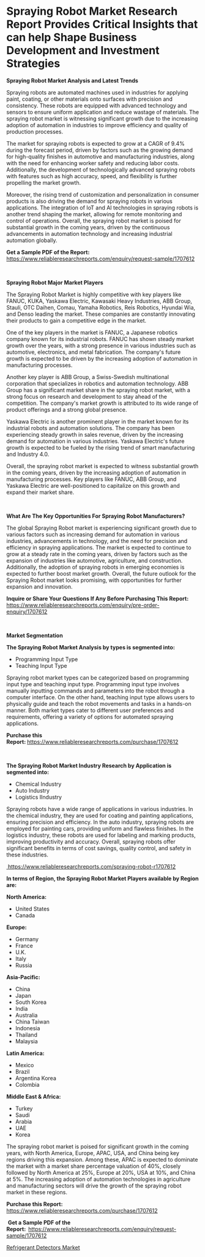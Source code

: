 <p><h1>Spraying Robot Market Research Report Provides Critical Insights that can help Shape Business Development and Investment Strategies</h1></p><p><strong>Spraying Robot Market Analysis and Latest Trends</strong></p>
<p><p>Spraying robots are automated machines used in industries for applying paint, coating, or other materials onto surfaces with precision and consistency. These robots are equipped with advanced technology and sensors to ensure uniform application and reduce wastage of materials. The spraying robot market is witnessing significant growth due to the increasing adoption of automation in industries to improve efficiency and quality of production processes. </p><p>The market for spraying robots is expected to grow at a CAGR of 9.4% during the forecast period, driven by factors such as the growing demand for high-quality finishes in automotive and manufacturing industries, along with the need for enhancing worker safety and reducing labor costs. Additionally, the development of technologically advanced spraying robots with features such as high accuracy, speed, and flexibility is further propelling the market growth.</p><p>Moreover, the rising trend of customization and personalization in consumer products is also driving the demand for spraying robots in various applications. The integration of IoT and AI technologies in spraying robots is another trend shaping the market, allowing for remote monitoring and control of operations. Overall, the spraying robot market is poised for substantial growth in the coming years, driven by the continuous advancements in automation technology and increasing industrial automation globally.</p></p>
<p><strong>Get a Sample PDF of the Report:&nbsp;</strong> <a href="https://www.reliableresearchreports.com/enquiry/request-sample/1707612">https://www.reliableresearchreports.com/enquiry/request-sample/1707612</a></p>
<p>&nbsp;</p>
<p><strong>Spraying Robot Major Market Players</strong></p>
<p><p>The Spraying Robot Market is highly competitive with key players like FANUC, KUKA, Yaskawa Electric, Kawasaki Heavy Industries, ABB Group, Stauli, OTC Daihen, Comau, Yamaha Robotics, Reis Robotics, Hyundai Wia, and Denso leading the market. These companies are constantly innovating their products to gain a competitive edge in the market.</p><p>One of the key players in the market is FANUC, a Japanese robotics company known for its industrial robots. FANUC has shown steady market growth over the years, with a strong presence in various industries such as automotive, electronics, and metal fabrication. The company's future growth is expected to be driven by the increasing adoption of automation in manufacturing processes.</p><p>Another key player is ABB Group, a Swiss-Swedish multinational corporation that specializes in robotics and automation technology. ABB Group has a significant market share in the spraying robot market, with a strong focus on research and development to stay ahead of the competition. The company's market growth is attributed to its wide range of product offerings and a strong global presence.</p><p>Yaskawa Electric is another prominent player in the market known for its industrial robots and automation solutions. The company has been experiencing steady growth in sales revenue, driven by the increasing demand for automation in various industries. Yaskawa Electric's future growth is expected to be fueled by the rising trend of smart manufacturing and Industry 4.0.</p><p>Overall, the spraying robot market is expected to witness substantial growth in the coming years, driven by the increasing adoption of automation in manufacturing processes. Key players like FANUC, ABB Group, and Yaskawa Electric are well-positioned to capitalize on this growth and expand their market share.</p></p>
<p>&nbsp;</p>
<p><strong>What Are The Key Opportunities For Spraying Robot Manufacturers?</strong></p>
<p><p>The global Spraying Robot market is experiencing significant growth due to various factors such as increasing demand for automation in various industries, advancements in technology, and the need for precision and efficiency in spraying applications. The market is expected to continue to grow at a steady rate in the coming years, driven by factors such as the expansion of industries like automotive, agriculture, and construction. Additionally, the adoption of spraying robots in emerging economies is expected to further boost market growth. Overall, the future outlook for the Spraying Robot market looks promising, with opportunities for further expansion and innovation.</p></p>
<p><strong>Inquire or Share Your Questions If Any Before Purchasing This Report:</strong> <a href="https://www.reliableresearchreports.com/enquiry/pre-order-enquiry/1707612">https://www.reliableresearchreports.com/enquiry/pre-order-enquiry/1707612</a></p>
<p>&nbsp;</p>
<p><strong>Market Segmentation</strong></p>
<p><strong>The Spraying Robot Market Analysis by types is segmented into:</strong></p>
<p><ul><li>Programming Input Type</li><li>Teaching Input Type</li></ul></p>
<p><p>Spraying robot market types can be categorized based on programming input type and teaching input type. Programming input type involves manually inputting commands and parameters into the robot through a computer interface. On the other hand, teaching input type allows users to physically guide and teach the robot movements and tasks in a hands-on manner. Both market types cater to different user preferences and requirements, offering a variety of options for automated spraying applications.</p></p>
<p><strong>Purchase this Report:&nbsp;</strong><a href="https://www.reliableresearchreports.com/purchase/1707612">https://www.reliableresearchreports.com/purchase/1707612</a></p>
<p>&nbsp;</p>
<p><strong>The Spraying Robot Market Industry Research by Application is segmented into:</strong></p>
<p><ul><li>Chemical Industry</li><li>Auto Industry</li><li>Logistics IIndustry</li></ul></p>
<p><p>Spraying robots have a wide range of applications in various industries. In the chemical industry, they are used for coating and painting applications, ensuring precision and efficiency. In the auto industry, spraying robots are employed for painting cars, providing uniform and flawless finishes. In the logistics industry, these robots are used for labeling and marking products, improving productivity and accuracy. Overall, spraying robots offer significant benefits in terms of cost savings, quality control, and safety in these industries.</p></p>
<p><a href="https://www.reliableresearchreports.com/spraying-robot-r1707612">&nbsp;https://www.reliableresearchreports.com/spraying-robot-r1707612</a></p>
<p><strong>In terms of Region, the Spraying Robot Market Players available by Region are:</strong></p>
<p>
    <p> <strong> North America: </strong>
        <ul>
            <li>United States</li>
            <li>Canada</li>
        </ul>
        </p> 
    <p> <strong> Europe: </strong>
        <ul>
            <li>Germany</li>
            <li>France</li>
            <li>U.K.</li>
            <li>Italy</li>
            <li>Russia</li>
        </ul>
        </p> 
    <p> <strong> Asia-Pacific: </strong>
        <ul>
            <li>China</li>
            <li>Japan</li>
            <li>South Korea</li>
            <li>India</li>
            <li>Australia</li>
            <li>China Taiwan</li>
            <li>Indonesia</li>
            <li>Thailand</li>
            <li>Malaysia</li>
        </ul>
        </p> 
    <p> <strong> Latin America: </strong>
        <ul>
            <li>Mexico</li>
            <li>Brazil</li>
            <li>Argentina Korea</li>
            <li>Colombia</li>
        </ul>
        </p> 
    <p> <strong> Middle East & Africa: </strong>
        <ul>
            <li>Turkey</li>
            <li>Saudi</li>
            <li>Arabia</li>
            <li>UAE</li>
            <li>Korea</li>
        </ul>
    </p>
    </p>
<p><p>The spraying robot market is poised for significant growth in the coming years, with North America, Europe, APAC, USA, and China being key regions driving this expansion. Among these, APAC is expected to dominate the market with a market share percentage valuation of 40%, closely followed by North America at 25%, Europe at 20%, USA at 10%, and China at 5%. The increasing adoption of automation technologies in agriculture and manufacturing sectors will drive the growth of the spraying robot market in these regions.</p></p>
<p><strong>Purchase this Report: </strong><a href="https://www.reliableresearchreports.com/purchase/1707612">https://www.reliableresearchreports.com/purchase/1707612</a></p>
<p>&nbsp;<strong>Get a Sample PDF of the Report:&nbsp;&nbsp;</strong><a href="https://www.reliableresearchreports.com/enquiry/request-sample/1707612">https://www.reliableresearchreports.com/enquiry/request-sample/1707612</a></p>
<p><strong></strong></p>
<p><p><a href="https://github.com/pizolina/Market-Research-Report-List-4/blob/main/refrigerant-detectors-market.md">Refrigerant Detectors Market</a></p></p>